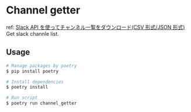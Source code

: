 # Channel getter

ref: [Slack API を使ってチャンネル一覧をダウンロード(CSV 形式/JSON 形式)](https://qiita.com/YoheiHayamizu/items/1a176fde5ef01ef598eb)
Get slack channle list.

## Usage

```sh
# Manage packages by poetry
$ pip install poetry

# Install dependencies
$ poetry install

# Run script
$ poetry run channel_getter
```
